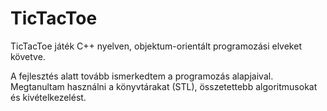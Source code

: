# TicTacToe
TicTacToe játék C++ nyelven, objektum-orientált programozási elveket követve.

A fejlesztés alatt tovább ismerkedtem a programozás alapjaival. Megtanultam használni a könyvtárakat (STL), összetettebb algoritmusokat és kivételkezelést.
